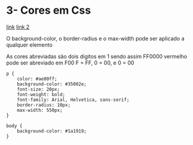 # 3- Cores em Css

[link](http://cfbcursos.com.br/css3-3-cores/)
[link 2](http://cfbcursos.com.br/css3-3-1-cor-de-fundo/)


O background-color, o border-radius e o max-width pode ser aplicado a qualquer elemento


As cores abreviadas são dois digitos em 1 sendo assim FF0000 vermelho pode ser abreviado em F00
 F = FF, 0 = 00, e 0 = 00

```
p {
    color: #ae00ff;
    background-color: #35002e;
    font-size: 20px;
    font-weight: bold;
    font-family: Arial, Helvetica, sans-serif;
    border-radius: 10px;
    max-width: 550px;
}

body {
    background-color: #1a1919;
}
```